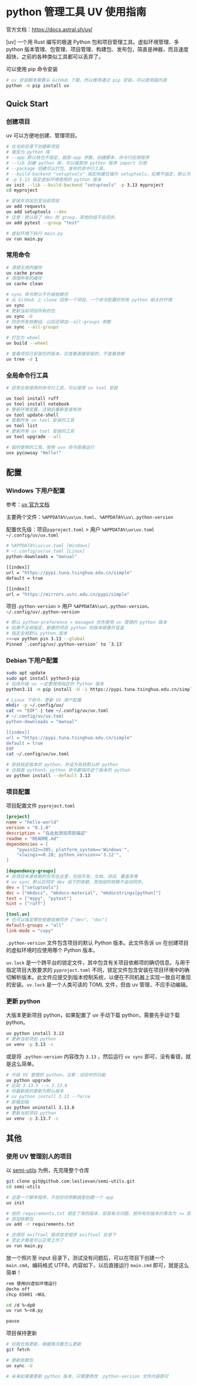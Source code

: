 # python 管理工具 UV 使用指南

官方文档：<https://docs.astral.sh/uv/>

[uv] 一个用 Rust 编写的极速 Python 包和项目管理工具。虚拟环境管理、多 python 版本管理、包管理、项目管理、构建包、发布包，简直是神器，而且速度超快，之前的各种类似工具都可以丢弃了。

可以使用 pip 命令安装

```sh
# uv 安装脚本需要从 GitHub 下载，所以推荐通过 pip 安装，可以使用国内源
python -m pip install uv
```

## Quick Start

### 创建项目

uv 可以方便地创建、管理项目。

```sh
# 在当前目录下创建新项目
# 类型为 python 库
# --app 默认啥也不指定，就是-app 参数，创建脚本、命令行应用程序
# --lib 创建 python 库，可以被其他 python 程序 import 引用
# --package 创建可以打包、发布的命令行工具。
# --build-backend "setuptools" 指定构建后端为 setuptools，如果不指定，默认为 uv_build，官方文档里说了，未来会抛弃 uv_buil，改用 hatch
# -p 3.13 指定虚拟环境使用的 python 版本
uv init --lib --build-backend "setuptools" -p 3.13 myproject
cd myproject

# 安装并添加包至当前项目
uv add requests
uv add setuptools --dev
# 注意：默认除了 dev 的 group，其他的组不会同步。
uv add pytest --group "test"

# 虚拟环境下执行 main.py
uv run main.py
```

### 常用命令

```sh
# 清理无用的缓存
uv cache prune
# 清理所有的缓存
uv cache clean

# sync 命令默认不升级依赖包
# 从 GitHub 上 clone 回来一个项目，一个命令配置好所有 python 相关的环境
uv sync
# 更新当前项目所有的包
uv sync -U
# 同步所有依赖组，以后还得加--all-groups 参数
uv sync --all-groups

# 打包为 wheel
uv build --wheel

# 查看项目已安装包的版本，仅查看直接安装的，不查看依赖
uv tree -d 1
```

### 全局命令行工具

```sh
# 经常全局使用的命令行工具，可以使用 uv tool 安装

uv tool install ruff
uv tool install notebook
# 更新环境变量，注销后重新登录有效
uv tool update-shell
# 查看所有 uv tool 安装的工具
uv tool list
# 更新所有 uv tool 安装的工具
uv tool upgrade --all

# 临时使用的工具，使用 uvx 命令直接运行
uvx pycowsay "Hello!"
```

## 配置

### Windows 下用户配置

参考：[uv 官方文档](https://docs.astral.sh/uv/concepts/configuration-files/)

主要两个文件：`%APPDATA%\uv\uv.toml`、`%APPDATA%\uv\.python-version`

配置优先级：项目`pyproject.toml` > 用户 `%APPDATA%\uv\uv.toml` `~/.config/uv/uv.toml`

```sh
# %APPDATA%\uv\uv.toml [Windows]
# ~/.config/uv/uv.toml [Linux]
python-downloads = "manual"

[[index]]
url = "https://pypi.tuna.tsinghua.edu.cn/simple"
default = true

[[index]]
url = "https://mirrors.ustc.edu.cn/pypi/simple"
```

项目`.python-version` > 用户 `%APPDATA%\uv\.python-version`、`~/.config/uv/.python-version`

```sh
# 默认 python-preference = managed 优先使用 uv 管理的 python 版本
# 如果不全局指定，新建的项目 python 的版本就像开盲盒
# 指定全局默认 python 版本
>>>uv python pin 3.13 --global
Pinned `.config/uv/.python-version` to `3.13`
```

### Debian 下用户配置

```sh
sudo apt update
sudo apt install python3-pip
# 后续升级 uv 一定要使用指定的 Python 版本
python3.11 -m pip install -U -i https://pypi.tuna.tsinghua.edu.cn/simple --break-system-packages uv

# Linux 下命令，更新 UV 用户配置
mkdir -p ~/.config/uv/
cat << "EOF" | tee ~/.config/uv/uv.toml
# ~/.config/uv/uv.toml
python-downloads = "manual"

[[index]]
url = "https://pypi.tuna.tsinghua.edu.cn/simple"
default = true
EOF
cat ~/.config/uv/uv.toml

# 安装指定版本的 python，并设为系统默认的 python
# 也就是 python3、python 命令都指向这个版本的 python
uv python install --default 3.13
```

### 项目配置

项目配置文件 `pyproject.toml`

```toml
[project]
name = "hello-world"
version = "0.1.0"
description = "在此处添加项目描述"
readme = "README.md"
dependencies = [
    "pywin32>=305; platform_system=='Windows'",
    "xlwings>=0.28; python_version>='3.12'",
]

[dependency-groups]
# 非项目本身依赖的包写在这里，包括开发、文档、测试、覆盖率等
# uv sync 默认仅同步 dev 组下的依赖，其他组的依赖不自动同步。
dev = ["setuptools"]
doc = ["mkdocs", "mkdocs-material", "mkdocstrings[python]"]
test = ["mypy", "pytest"]
hint = ["ruff"]

[tool.uv]
# 也可以指定哪些依赖组被同步 ["dev", "doc"]
default-groups = "all"
link-mode = "copy"
```

`.python-version` 文件包含项目的默认 Python 版本。此文件告诉 uv 在创建项目的虚拟环境时应使用哪个 Python 版本。

`uv.lock` 是一个跨平台的锁定文件，其中包含有关项目依赖项的确切信息。与用于指定项目大致要求的 `pyproject.toml` 不同，锁定文件包含安装在项目环境中的确切解析版本。此文件应提交到版本控制系统，以便在不同机器上实现一致且可重现的安装。`uv.lock` 是一个人类可读的 TOML 文件，但由 uv 管理，不应手动编辑。

### 更新 python

大版本更新项目 python，如果配置了 uv 手动下载 python，需要先手动下载 python。

```sh
uv python install 3.13
# 更新当前项目 python
uv venv -p 3.13 -c
```

或是将 `.python-version` 内容改为 `3.13` ，然后运行 `uv sync` 即可，没有看错，就是这么简单。

```sh
# 升级 UV 管理的 python。注意：试验中的功能
uv python upgrade
# 比如 3.13.5 --> 3.13.6
# 将最新版的更新为默认版本
# uv python install 3.13 --force
# 卸载旧版
uv python uninstall 3.13.6
# 更新当前项目 python
uv venv -p 3.13.7 -c
```

## 其他

### 使用 UV 管理别人的项目

以 [semi-utils](https://github.com/leslievan/semi-utils) 为例，先克隆整个仓库

```sh
git clone git@github.com:leslievan/semi-utils.git
cd semi-utils

# 这是一个脚本程序，不加任何参数就是创建一个 app
uv init

# 他的 requirements.txt 锁定了库的版本，安装有点问题，把所有的版本约束改为 >= 即可。
# 添加依赖包
uv add -r requirements.txt

# 还得将 exiftool 程序放至程序 exiftool 目录下
# 至此才算是可以正常工作了
uv run main.py
```

放一个照片至 input 目录下，测试没有问题后，可以在项目下创建一个 `main.cmd`，编码格式 UTF8，内容如下，以后直接运行 `main.cmd` 即可，就是这么简单！

```sh
rem 使用UV虚拟环境运行
@echo off
chcp 65001 >NUL

cd /d %~dp0
uv run %~n0.py

pause
```

项目保持更新

```sh
# 拉取仓库更新，根据情况看怎么更新
git fetch

# 更新依赖包
uv sync -U

# 未来如果要更新 python 版本，只需要修改 .python-version 文件内容即可
```
